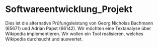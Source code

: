 # Softwareentwicklung_Projekt
Dies ist die alternative Prüfungsleistung von Georg Nicholas Bachmann (65671) und Adrian Papst (66142).
Wir möchten eine Textanalyse über Wikipedia implementieren. Wir wollen ein Tool realisieren, welches Wikipedia durchsucht und auswertet.
